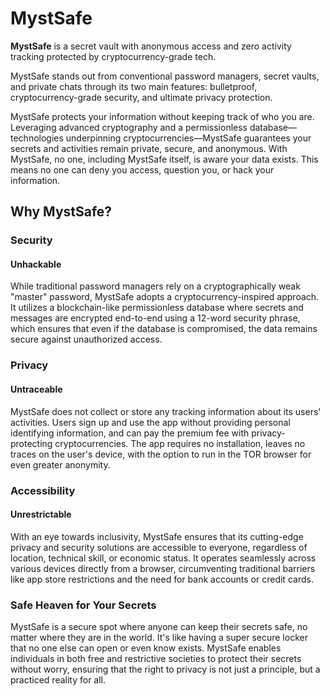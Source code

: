 # MystSafe

**MystSafe** is a secret vault with anonymous access and zero activity tracking protected by cryptocurrency-grade tech.

MystSafe stands out from conventional password managers, secret vaults, and private chats through its two main features: bulletproof, cryptocurrency-grade security, and ultimate privacy protection.

MystSafe protects your information without keeping track of who you are. Leveraging advanced cryptography and a permissionless database—technologies underpinning cryptocurrencies—MystSafe guarantees your secrets and activities remain private, secure, and anonymous. With MystSafe, no one, including MystSafe itself, is aware your data exists. This means no one can deny you access, question you, or hack your information.

## Why MystSafe?

### Security
#### Unhackable
While traditional password managers rely on a cryptographically weak "master" password, MystSafe adopts a cryptocurrency-inspired approach.
It utilizes a blockchain-like permissionless database where secrets and messages are encrypted end-to-end using a 12-word security phrase, which ensures that even if the database is compromised, the data remains secure against unauthorized access. 

### Privacy
#### Untraceable
MystSafe does not collect or store any tracking information about its users' activities. Users sign up and use the app without providing personal identifying information, and can pay the premium fee with privacy-protecting cryptocurrencies. The app requires no installation, leaves no traces on the user's device, with the option to run in the TOR browser for even greater anonymity.

### Accessibility
#### Unrestrictable
With an eye towards inclusivity, MystSafe ensures that its cutting-edge privacy and security solutions are accessible to everyone, regardless of location, technical skill, or economic status. It operates seamlessly across various devices directly from a browser, circumventing traditional barriers like app store restrictions and the need for bank accounts or credit cards.

### Safe Heaven for Your Secrets
MystSafe is a secure spot where anyone can keep their secrets safe, no matter where they are in the world. It's like having a super secure locker that no one else can open or even know exists. MystSafe enables individuals in both free and restrictive societies to protect their secrets without worry, ensuring that the right to privacy is not just a principle, but a practiced reality for all. 
